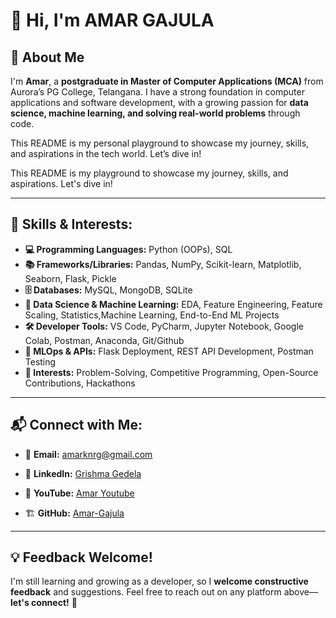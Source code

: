 # 👋 Hi, I'm AMAR GAJULA

## 📌 About Me

I'm **Amar**, a **postgraduate in Master of Computer Applications (MCA)** from Aurora’s PG College, Telangana. I have a strong foundation in computer applications and software development, with a growing passion for **data science, machine learning, and solving real-world problems** through code.

This README is my personal playground to showcase my journey, skills, and aspirations in the tech world. Let’s dive in!

This README is my playground to showcase my journey, skills, and aspirations. Let's dive in!

---
## 🚀 Skills & Interests:
- **💻 Programming Languages:** Python (OOPs), SQL
- **📚 Frameworks/Libraries:** Pandas, NumPy, Scikit-learn, Matplotlib, Seaborn, Flask, Pickle
- **🗄️ Databases:** MySQL, MongoDB, SQLite
- **🧩 Data Science & Machine Learning:** EDA, Feature Engineering, Feature Scaling, Statistics,Machine Learning, End-to-End ML Projects
- **🛠️ Developer Tools:** VS Code, PyCharm, Jupyter Notebook, Google Colab, Postman, Anaconda, Git/Github
- **🧪 MLOps & APIs:** Flask Deployment, REST API Development, Postman Testing
- **🎯 Interests:** Problem-Solving, Competitive Programming, Open-Source Contributions,     Hackathons




---
## 📬 Connect with Me:

- 📧 **Email:** amarknrg@gmail.com  
- 💼 **LinkedIn:** [Grishma Gedela](www.linkedin.com/in/amar-gajula-6a29b9371)

- 🎥 **YouTube:** [Amar Youtube](http://www.youtube.com/@nextgengamer-k4u)  
- 🏗️ **GitHub:** [Amar-Gajula](https://github.com/grishma-gedela)  

---
## 💡 Feedback Welcome!
I'm still learning and growing as a developer, so I **welcome constructive feedback** and suggestions. Feel free to reach out on any platform above—**let's connect!** 🚀
